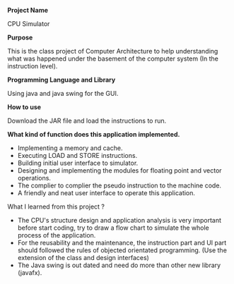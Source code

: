 **Project Name**

CPU Simulator



**Purpose**

This is the class project of Computer Architecture to help understanding what was happened under the basement of the computer system (In the instruction level).



**Programming Language and Library**

Using java and java swing for the GUI. 



**How to use** 

Download the JAR file and load the instructions to run.





**What kind of function does this application implemented.**



- Implementing a memory and cache.
-  Executing LOAD and STORE instructions.
-  Building initial user interface to simulator.
- Designing and implementing the modules for floating point and vector operations.
- The complier to complier the pseudo instruction to the machine code.
- A friendly and neat user interface to operate this application.



What I learned from this project ?

- The CPU's structure design and application analysis is very important before start coding, try to draw a flow chart to simulate the whole process of the application.
- For the reusability and the maintenance, the instruction part and UI part should followed the rules of objected orientated programming. (Use the extension of the class and design interfaces)
- The Java swing is out dated and need do more than other new library (javafx).